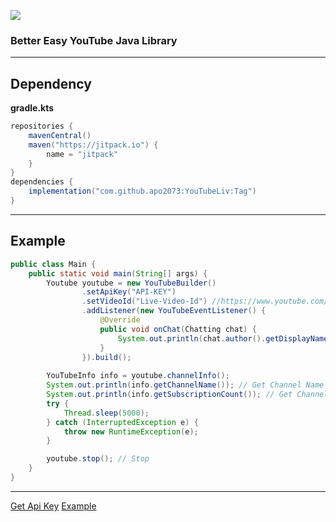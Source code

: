 [![](https://jitpack.io/v/apo2073/YouTubeLiv.svg)](https://jitpack.io/#apo2073/YouTubeLiv)

### __Better Easy YouTube Java Library__

---

## Dependency
**gradle.kts**
```gradle
repositories {
    mavenCentral()
    maven("https://jitpack.io") {
        name = "jitpack"
    }
}	
dependencies {
    implementation("com.github.apo2073:YouTubeLiv:Tag")
}
```

---

## Example
```java
public class Main {
    public static void main(String[] args) {
        Youtube youtube = new YouTubeBuilder()
                .setApiKey("API-KEY")
                .setVideoId("Live-Video-Id") //https://www.youtube.com/watch?v=(here)
                .addListener(new YouTubeEventListener() {
                    @Override
                    public void onChat(Chatting chat) {
                        System.out.println(chat.author().getDisplayName()+": "+chat.getMessage());
                    }
                }).build();
        
        YouTubeInfo info = youtube.channelInfo();
        System.out.println(info.getChannelName()); // Get Channel Name
        System.out.println(info.getSubscriptionCount()); // Get Channel Subscription Count
        try {
            Thread.sleep(5000);
        } catch (InterruptedException e) {
            throw new RuntimeException(e);
        }

        youtube.stop(); // Stop
    }
}
```
---

[Get Api Key](https://console.cloud.google.com/apis/library/youtube.googleapis.com?hl=ko&inv=1&invt=Abjeiw&project=just-landing-330610) 
[Example](https://github.com/apo2073/YoutubeLivExample)
